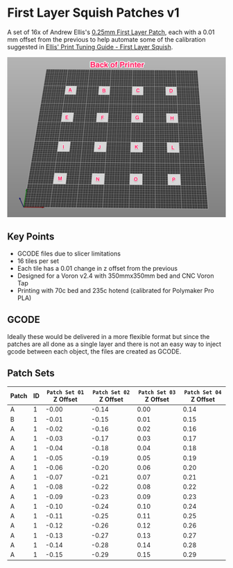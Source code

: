 # First Layer Squish Patches v1

A set of 16x of Andrew Ellis's [0.25mm First Layer Patch](https://github.com/AndrewEllis93/Print-Tuning-Guide/blob/main/test_prints/first_layer_patches/First_Layer_Patch-0.25mm.stl), each with a 0.01 mm offset from the previous to help automate some of the calibration suggested in [Ellis' Print Tuning Guide - First Layer Squish](https://ellis3dp.com/Print-Tuning-Guide/articles/first_layer_squish.html).

![gauge](Images/grid.png)

## Key Points

- GCODE files due to slicer limitations
- 16 tiles per set
- Each tile has a 0.01 change in z offset from the previous
- Designed for a Voron v2.4 with 350mmx350mm bed and CNC Voron Tap
- Printing with 70c bed and 235c hotend (calibrated for Polymaker Pro PLA)

## GCODE

Ideally these would be delivered in a more flexible format but since the patches are all done as a single layer and there is not an easy way to inject gcode between each object, the files are created as GCODE.

## Patch Sets

| Patch | ID  | `Patch Set 01` Z Offset | `Patch Set 02` Z Offset | `Patch Set 03` Z Offset | `Patch Set 04` Z Offset |
| ----- | --- | ----------------------- | ----------------------- | ----------------------- | ----------------------- |
| A     | 1   | -0.00                   | -0.14                   | 0.00                    | 0.14                    |
| B     | 1   | -0.01                   | -0.15                   | 0.01                    | 0.15                    |
| A     | 1   | -0.02                   | -0.16                   | 0.02                    | 0.16                    |
| A     | 1   | -0.03                   | -0.17                   | 0.03                    | 0.17                    |
| A     | 1   | -0.04                   | -0.18                   | 0.04                    | 0.18                    |
| A     | 1   | -0.05                   | -0.19                   | 0.05                    | 0.19                    |
| A     | 1   | -0.06                   | -0.20                   | 0.06                    | 0.20                    |
| A     | 1   | -0.07                   | -0.21                   | 0.07                    | 0.21                    |
| A     | 1   | -0.08                   | -0.22                   | 0.08                    | 0.22                    |
| A     | 1   | -0.09                   | -0.23                   | 0.09                    | 0.23                    |
| A     | 1   | -0.10                   | -0.24                   | 0.10                    | 0.24                    |
| A     | 1   | -0.11                   | -0.25                   | 0.11                    | 0.25                    |
| A     | 1   | -0.12                   | -0.26                   | 0.12                    | 0.26                    |
| A     | 1   | -0.13                   | -0.27                   | 0.13                    | 0.27                    |
| A     | 1   | -0.14                   | -0.28                   | 0.14                    | 0.28                    |
| A     | 1   | -0.15                   | -0.29                   | 0.15                    | 0.29                    |
